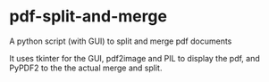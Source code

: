 # pdf-split-and-merge
A python script (with GUI) to split and merge pdf documents

It uses tkinter for the GUI, pdf2image and PIL to display the pdf, and PyPDF2 to the the actual merge and split.
